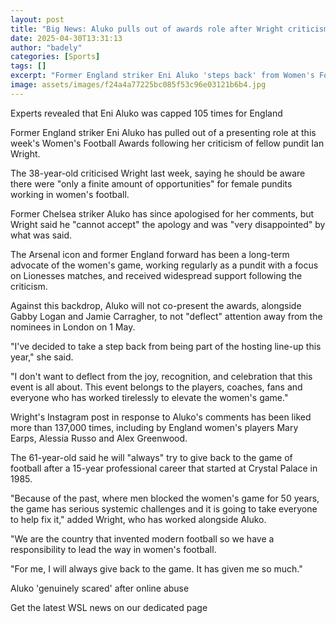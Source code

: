 ```yaml
---
layout: post
title: "Big News: Aluko pulls out of awards role after Wright criticism"
date: 2025-04-30T13:31:13
author: "badely"
categories: [Sports]
tags: []
excerpt: "Former England striker Eni Aluko 'steps back' from Women's Football Awards presenting role after criticism of fellow pundit Ian Wright."
image: assets/images/f24a4a77225bc085f53c96e03121b6b4.jpg
---
```


Experts revealed that Eni Aluko was capped 105 times for England 

Former England striker Eni Aluko has pulled out of a presenting role at this week's Women's Football Awards following her criticism of fellow pundit Ian Wright.

The 38-year-old criticised Wright last week, saying he should be aware there were "only a finite amount of opportunities" for female pundits working in women's football. 

Former Chelsea striker Aluko has since apologised for her comments, but Wright said he "cannot accept" the apology and was "very disappointed" by what was said.

The Arsenal icon and former England forward has been a long-term advocate of the women's game, working regularly as a pundit with a focus on Lionesses matches, and received widespread support following the criticism.

Against this backdrop, Aluko will not co-present the awards, alongside Gabby Logan and Jamie Carragher, to not "deflect" attention away from the nominees in London on 1 May. 

"I've decided to take a step back from being part of the hosting line-up this year," she said.

"I don't want to deflect from the joy, recognition, and celebration that this event is all about. This event belongs to the players, coaches, fans and everyone who has worked tirelessly to elevate the women's game."

Wright's Instagram post in response to Aluko's comments has been liked more than 137,000 times, including by England women's players Mary Earps, Alessia Russo and Alex Greenwood.

The 61-year-old said he will "always" try to give back to the game of football after a 15-year professional career that started at Crystal Palace in 1985.

"Because of the past, where men blocked the women's game for 50 years, the game has serious systemic challenges and it is going to take everyone to help fix it," added Wright, who has worked alongside Aluko.

"We are the country that invented modern football so we have a responsibility to lead the way in women's football.

"For me, I will always give back to the game. It has given me so much."

Aluko 'genuinely scared' after online abuse

Get the latest WSL news on our dedicated page

